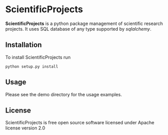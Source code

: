 # ScientificProjects

**ScientificProjects** is a python package management of scientific research projects.
It uses SQL database of any type supported by *sqlalchemy*.


## Installation

To install ScientificProjects run
```shell
python setup.py install
```
## Usage

Please see the demo directory for the usage examples.

## License

ScientificProjects is free open source software licensed under Apache license version 2.0
